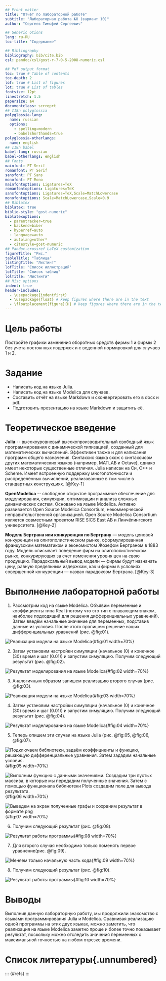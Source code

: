 ```yaml
---
## Front matter
title: "Отчёт по лабораторной работе"
subtitle: "Лабораторная работа №8 (вариант 10)"
author: "Сергеев Тимофей Сергеевич"

## Generic otions
lang: ru-RU
toc-title: "Содержание"

## Bibliography
bibliography: bib/cite.bib
csl: pandoc/csl/gost-r-7-0-5-2008-numeric.csl

## Pdf output format
toc: true # Table of contents
toc-depth: 2
lof: true # List of figures
lot: true # List of tables
fontsize: 12pt
linestretch: 1.5
papersize: a4
documentclass: scrreprt
## I18n polyglossia
polyglossia-lang:
  name: russian
  options:
	- spelling=modern
	- babelshorthands=true
polyglossia-otherlangs:
  name: english
## I18n babel
babel-lang: russian
babel-otherlangs: english
## Fonts
mainfont: PT Serif
romanfont: PT Serif
sansfont: PT Sans
monofont: PT Mono
mainfontoptions: Ligatures=TeX
romanfontoptions: Ligatures=TeX
sansfontoptions: Ligatures=TeX,Scale=MatchLowercase
monofontoptions: Scale=MatchLowercase,Scale=0.9
## Biblatex
biblatex: true
biblio-style: "gost-numeric"
biblatexoptions:
  - parentracker=true
  - backend=biber
  - hyperref=auto
  - language=auto
  - autolang=other*
  - citestyle=gost-numeric
## Pandoc-crossref LaTeX customization
figureTitle: "Рис."
tableTitle: "Таблица"
listingTitle: "Листинг"
lofTitle: "Список иллюстраций"
lotTitle: "Список таблиц"
lolTitle: "Листинги"
## Misc options
indent: true
header-includes:
  - \usepackage{indentfirst}
  - \usepackage{float} # keep figures where there are in the text
  - \floatplacement{figure}{H} # keep figures where there are in the text
---
```


# Цель работы

Постройте графики изменения оборотных средств фирмы 1 и фирмы 2 без учета постоянных издержек и с веденной нормировкой для случаев 1 и 2.

# Задание

- Написать код на языке Julia.
- Написать код на языке Modelica для случаев.
- Составить отчёт на языке Markdown и сконвертировать его в docx и pdf.
- Подготовить презентацию на языке Markdown и защитить её.

# Теоретическое введение

**Julia** -- высокоуровневый высокопроизводительный свободный язык программирования с динамической типизацией, созданный для математических вычислений. Эффективен также и для написания программ общего назначения. Синтаксис языка схож с синтаксисом других математических языков (например, MATLAB и Octave), однако имеет некоторые существенные отличия. Julia написан на Си, C++ и Scheme. Имеет встроенную поддержку многопоточности и распределённых вычислений, реализованные в том числе в стандартных конструкциях. [@Key-1]

**OpenModelica** -- свободное открытое программное обеспечение для моделирования, симуляции, оптимизации и анализа сложных динамических систем. Основано на языке Modelica. Активно развивается Open Source Modelica Consortium, некоммерческой неправительственной организацией. Open Source Modelica Consortium является совместным проектом RISE SICS East AB и Линчёпингского университета. [@Key-2]

**Модель Бертрана или конкуренция по Бертрану** — модель ценовой конкуренции на олигополистическом рынке, сформулированная французским математиком и экономистом Жозефом Бертраном в 1883 году.
Модель описывает поведение фирм на олигополистическом рынке, конкурирующих за счет изменения уровня цен на свою продукцию. Парадоксальный вывод модели — фирмы будут назначать цену, равную предельным издержкам, как и фирмы в условиях совершенной конкуренции — назван парадоксом Бертрана. [@Key-3]

# Выполнение лабораторной работы

1.  Рассмотрим код на языке Modelica. Объявим переменные и коэффициенты типа Real (потому что это тип с плавающим знаком, наиболее подходящий для решения дифференциальных уравнений). Затем введём начальные значение для переменных, подставив данные из условия. После этого пропишем решение наших дифференциальных уравнений (рис. @fig:01).

![Реализация модели на языке Modelica](image/01.png){#fig:01 width=70%}

2. Затем установим настройки симуляции (начальное (0) и конечное (30) время и шаг (0.01)) и запустим симуляцию. Получим следующий результат  (рис. @fig:02).

![Результат моделирования на языке Modelica](image/02.png){#fig:02 width=70%}

3. Аналогичным образом запишем реализацию второго случая (рис. @fig:03).

![Реализация модели на языке Modelica](image/03.png){#fig:03 width=70%}

4. Затем установим настройки симуляции (начальное (0) и конечное (30) время и шаг (0.01)) и запустим симуляцию. Получим следующий результат  (рис. @fig:04).

![Результат моделирования на языке Modelica](image/04.png){#fig:04 width=70%}

5. Теперь опишем эти случаи на языке Julia (рис. @fig:05, @fig:06, @fig:07).

![Подключаем библиотеки, задаём коэффициенты и функцию, решающую дифференциальные уравнения. Затем зададим начальные условия.](image/05.png){#fig:05 width=70%}

![Выполним функцию с данными значениями. Создадим три пустых массива, в которые мы передадим полученные значения. Затем с помощью функционала библиотеки Plots создадим поле для вывода результата.](image/06.png){#fig:06 width=70%}

![Выведем на экран полученные графы и сохраним результат в формате png](image/07.png){#fig:07 width=70%}

6. Получим следующий результат (рис. @fig:08).

![Результат работы программы](image/08.png){#fig:08 width=70%}

7. Для второго случая необходимо только поменять первое уравнение(рис. @fig:09).

![Меняем только начальную часть кода](image/09.png){#fig:09 width=70%}

8. Получим следующий результат (рис. @fig:10).

![Результат работы программы](image/10.png){#fig:10 width=70%}

# Выводы

Выполнив данную лабораторную работу, мы продолжили знакомство с языками программирования Julia и Modelica. Сравнивая реализацию одной программы на этих двух языках, можно заметить, что реализация на языке Modelica заметно проще и более точно показывает результат, поскольку можно отследить значения переменных с максимальной точностью на любом отрезке времени. 

# Список литературы{.unnumbered}

::: {#refs}
:::
